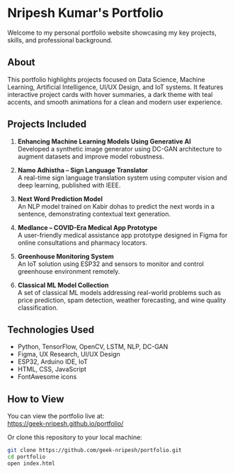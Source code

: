 # Nripesh Kumar's Portfolio

Welcome to my personal portfolio website showcasing my key projects, skills, and professional background.

## About

This portfolio highlights projects focused on Data Science, Machine Learning, Artificial Intelligence, UI/UX Design, and IoT systems. It features interactive project cards with hover summaries, a dark theme with teal accents, and smooth animations for a clean and modern user experience.

## Projects Included

1. **Enhancing Machine Learning Models Using Generative AI**  
   Developed a synthetic image generator using DC-GAN architecture to augment datasets and improve model robustness.

2. **Namo Adhistha – Sign Language Translator**  
   A real-time sign language translation system using computer vision and deep learning, published with IEEE.

3. **Next Word Prediction Model**  
   An NLP model trained on Kabir dohas to predict the next words in a sentence, demonstrating contextual text generation.

4. **Medlance – COVID-Era Medical App Prototype**  
   A user-friendly medical assistance app prototype designed in Figma for online consultations and pharmacy locators.

5. **Greenhouse Monitoring System**  
   An IoT solution using ESP32 and sensors to monitor and control greenhouse environment remotely.

6. **Classical ML Model Collection**  
   A set of classical ML models addressing real-world problems such as price prediction, spam detection, weather forecasting, and wine quality classification.

## Technologies Used

- Python, TensorFlow, OpenCV, LSTM, NLP, DC-GAN  
- Figma, UX Research, UI/UX Design  
- ESP32, Arduino IDE, IoT  
- HTML, CSS, JavaScript  
- FontAwesome icons

## How to View

You can view the portfolio live at:  
https://geek-nripesh.github.io/portfolio/

Or clone this repository to your local machine:

```bash
git clone https://github.com/geek-nripesh/portfolio.git
cd portfolio
open index.html
